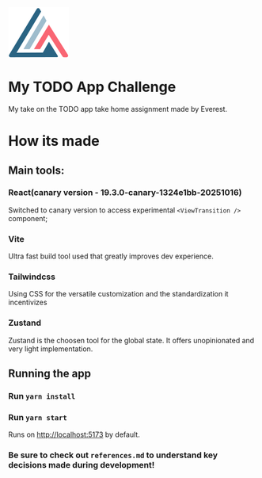 ![Everest Logo](public/everest-logo.svg?raw=true "Everest Logo")

# My TODO App Challenge

My take on the TODO app take home assignment made by Everest.

# How its made

## Main tools:
### React(canary version - 19.3.0-canary-1324e1bb-20251016)
Switched to canary version to access experimental `<ViewTransition />` component;

### Vite
Ultra fast build tool used that greatly improves dev experience.

### Tailwindcss
Using CSS for the versatile customization and the standardization it incentivizes

### Zustand
Zustand is the choosen tool for the global state. It offers unopinionated and very light implementation.

## Running the app

### Run `yarn install`

### Run `yarn start`

Runs on [http://localhost:5173](http://localhost:5173) by default.

### Be sure to check out `references.md` to understand key decisions made during development!
